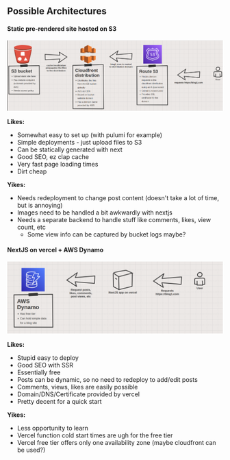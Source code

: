 ## Possible Architectures

#### Static pre-rendered site hosted on S3

![static site s3 architecture overview](./static-s3-cf-r53.png)

**Likes:**
- Somewhat easy to set up (with pulumi for example)
- Simple deployments - just upload files to S3
- Can be statically generated with next
- Good SEO, ez clap cache
- Very fast page loading times
- Dirt cheap

**Yikes:**
- Needs redeployment to change post content (doesn't take a lot of time, but is annoying)
- Images need to be handled a bit awkwardly with nextjs
- Needs a separate backend to handle stuff like comments, likes, view count, etc
  - Some view info can be captured by bucket logs maybe?

#### NextJS on vercel + AWS Dynamo

![dynamic site with vercel and dynamo overview](./next-vercel-dynamo.png)

**Likes:**
- Stupid easy to deploy
- Good SEO with SSR
- Essentially free
- Posts can be dynamic, so no need to redeploy to add/edit posts
- Comments, views, likes are easily possible
- Domain/DNS/Certificate provided by vercel
- Pretty decent for a quick start

**Yikes:**
- Less opportunity to learn
- Vercel function cold start times are ugh for the free tier
- Vercel free tier offers only one availability zone (maybe cloudfront can be used?)
